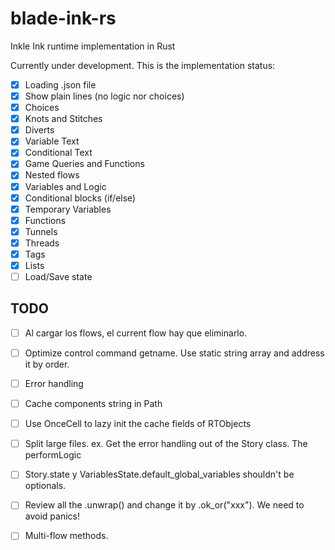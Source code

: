 # blade-ink-rs
Inkle Ink runtime implementation in Rust

Currently under development. This is the implementation status:

- [x] Loading .json file
- [x] Show plain lines (no logic nor choices)
- [x] Choices
- [x] Knots and Stitches
- [x] Diverts
- [x] Variable Text
- [x] Conditional Text
- [x] Game Queries and Functions
- [x] Nested flows
- [x] Variables and Logic
- [x] Conditional blocks (if/else)
- [x] Temporary Variables
- [x] Functions
- [x] Tunnels
- [x] Threads
- [x] Tags
- [x] Lists
- [ ] Load/Save state

## TODO

- [ ] Al cargar los flows, el current flow hay que eliminarlo.
- [ ] Optimize control command getname. Use static string array and address it by order.
- [ ] Error handling
- [ ] Cache components string in Path
- [ ] Use OnceCell to lazy init the cache fields of RTObjects
- [ ] Split large files. ex. Get the error handling out of the Story class. The performLogic 
- [ ] Story.state y VariablesState.default_global_variables shouldn't be optionals.
- [ ] Review all the .unwrap() and change it by .ok_or("xxx"). We need to avoid panics!
- [ ] Multi-flow methods.



